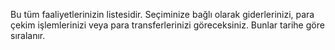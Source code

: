 Bu tüm faaliyetlerinizin listesidir. Seçiminize bağlı olarak giderlerinizi, para çekim işlemlerinizi veya para transferlerinizi göreceksiniz. Bunlar tarihe göre sıralanır.